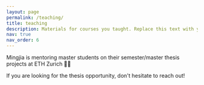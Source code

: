 ```yaml
---
layout: page
permalink: /teaching/
title: teaching
description: Materials for courses you taught. Replace this text with your description.
nav: true
nav_order: 6
---
```


Mingjia is mentoring master students on their semester/master thesis projects at ETH Zurich :student:

If you are looking for the thesis opportunity, don't hesitate to reach out!